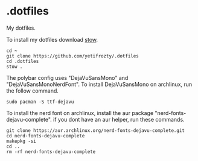 # .dotfiles
My dotfiles.

To install my dotfiles download [stow](https://www.gnu.org/software/stow/).

```
cd ~
git clone https://github.com/yetifrozty/.dotfiles
cd .dotfiles
stow .
```

The polybar config uses "DejaVuSansMono" and "DejaVuSansMonoNerdFont". 
To install DejaVuSansMono on archlinux, run the follow command.
```
sudo pacman -S ttf-dejavu
```
To install the nerd font on archlinux, install the aur package "nerd-fonts-dejavu-complete".
if you dont have an aur helper, run these commands.
```
git clone https://aur.archlinux.org/nerd-fonts-dejavu-complete.git
cd nerd-fonts-dejavu-complete
makepkg -si
cd ..
rm -rf nerd-fonts-dejavu-complete
```